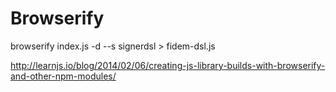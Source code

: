 # Browserify
browserify index.js -d --s signerdsl > fidem-dsl.js

http://learnjs.io/blog/2014/02/06/creating-js-library-builds-with-browserify-and-other-npm-modules/
